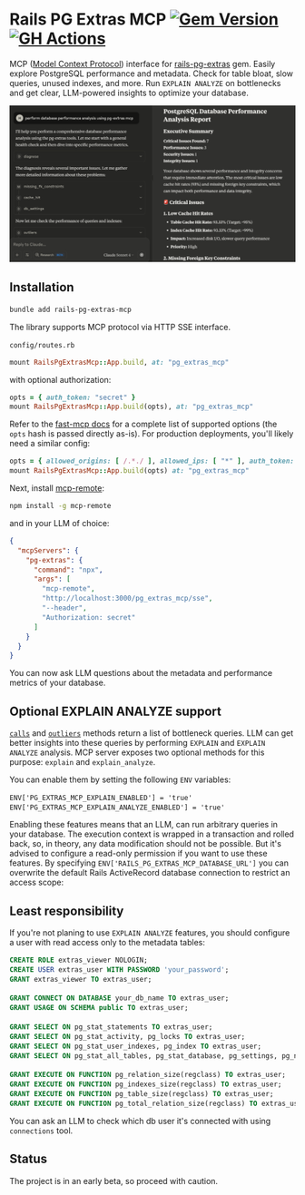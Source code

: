 # Rails PG Extras MCP [![Gem Version](https://badge.fury.io/rb/rails-pg-extras-mcp.svg)](https://badge.fury.io/rb/rails-pg-extras-mcp) [![GH Actions](https://github.com/pawurb/rails-pg-extras-mcp/actions/workflows/ci.yml/badge.svg)](https://github.com/pawurb/rails-pg-extras-mcp/actions)

MCP ([Model Context Protocol](https://modelcontextprotocol.io/introduction)) interface for [rails-pg-extras](https://github.com/pawurb/rails-pg-extras) gem. Easily explore PostgreSQL performance and metadata. Check for table bloat, slow queries, unused indexes, and more. Run `EXPLAIN ANALYZE` on bottlenecks and get clear, LLM-powered insights to optimize your database.

![LLM interface](https://github.com/pawurb/rails-pg-extras/raw/main/pg-extras-mcp.png)

## Installation

```bash
bundle add rails-pg-extras-mcp
```

The library supports MCP protocol via HTTP SSE interface. 

`config/routes.rb`

```ruby
mount RailsPgExtrasMcp::App.build, at: "pg_extras_mcp"
```

with optional authorization:

```ruby
opts = { auth_token: "secret" }
mount RailsPgExtrasMcp::App.build(opts), at: "pg_extras_mcp"
```

Refer to the [fast-mcp docs](https://github.com/yjacquin/fast-mcp) for a complete list of supported options (the `opts` hash is passed directly as-is). For production deployments, you'll likely need a similar config:

```ruby
opts = { allowed_origins: [ /.*./ ], allowed_ips: [ "*" ], auth_token: "secret", localhost_only: false }
mount RailsPgExtrasMcp::App.build(opts) at: "pg_extras_mcp"
```

Next, install [mcp-remote](https://github.com/geelen/mcp-remote):

```bash
npm install -g mcp-remote
```

and in your LLM of choice:

```json
{
  "mcpServers": {
    "pg-extras": {
      "command": "npx",
      "args": [
        "mcp-remote",
        "http://localhost:3000/pg_extras_mcp/sse",
        "--header",
        "Authorization: secret"
      ]
    }
  }
}
```

You can now ask LLM questions about the metadata and performance metrics of your database.


## Optional EXPLAIN ANALYZE support

[`calls`](https://github.com/pawurb/rails-pg-extras?tab=readme-ov-file#calls) and [`outliers`](https://github.com/pawurb/rails-pg-extras?tab=readme-ov-file#outliers) methods return a list of bottleneck queries. LLM can get better insights into these queries by performing `EXPLAIN` and `EXPLAIN ANALYZE` analysis. MCP server exposes two optional methods for this purpose: `explain` and `explain_analyze`. 

You can enable them by setting the following `ENV` variables:

`ENV['PG_EXTRAS_MCP_EXPLAIN_ENABLED'] = 'true'`
`ENV['PG_EXTRAS_MCP_EXPLAIN_ANALYZE_ENABLED'] = 'true'`

Enabling these features means that an LLM, can run arbitrary queries in your database. The execution context is wrapped in a transaction and rolled back, so, in theory, any data modification should not be possible. But it's advised to configure a read-only permission if you want to use these features. By specifying `ENV['RAILS_PG_EXTRAS_MCP_DATABASE_URL']` you can overwrite the default Rails ActiveRecord database connection to restrict an access scope:

## Least responsibility 

If you're not planing to use `EXPLAIN ANALYZE` features, you should configure a user with read access only to the metadata tables:

```sql
CREATE ROLE extras_viewer NOLOGIN;
CREATE USER extras_user WITH PASSWORD 'your_password';
GRANT extras_viewer TO extras_user;

GRANT CONNECT ON DATABASE your_db_name TO extras_user;
GRANT USAGE ON SCHEMA public TO extras_user;

GRANT SELECT ON pg_stat_statements TO extras_user;
GRANT SELECT ON pg_stat_activity, pg_locks TO extras_user;
GRANT SELECT ON pg_stat_user_indexes, pg_index TO extras_user;
GRANT SELECT ON pg_stat_all_tables, pg_stat_database, pg_settings, pg_namespace TO extras_user;

GRANT EXECUTE ON FUNCTION pg_relation_size(regclass) TO extras_user;
GRANT EXECUTE ON FUNCTION pg_indexes_size(regclass) TO extras_user;
GRANT EXECUTE ON FUNCTION pg_table_size(regclass) TO extras_user;
GRANT EXECUTE ON FUNCTION pg_total_relation_size(regclass) TO extras_user;
```

You can ask an LLM to check which db user it's connected with using `connections` tool.

## Status

The project is in an early beta, so proceed with caution.
